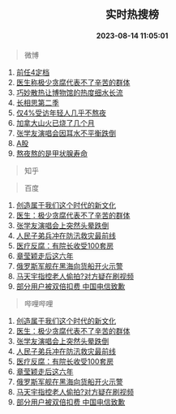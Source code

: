<div align="center"><h2>实时热搜榜</h2><h4>2023-08-14 11:05:01</h4></div>

> 微博  

1. [前任4定档](https://s.weibo.com/weibo?q=%23%E5%89%8D%E4%BB%BB4%E5%AE%9A%E6%A1%A3%23&t=31&band_rank=1&Refer=top)<br />
2. [医生称极少贪腐代表不了辛苦的群体](https://s.weibo.com/weibo?q=%23%E5%8C%BB%E7%94%9F%E7%A7%B0%E6%9E%81%E5%B0%91%E8%B4%AA%E8%85%90%E4%BB%A3%E8%A1%A8%E4%B8%8D%E4%BA%86%E8%BE%9B%E8%8B%A6%E7%9A%84%E7%BE%A4%E4%BD%93%23&t=31&band_rank=2&Refer=top)<br />
3. [巧妙散热让博物馆的热度细水长流](https://s.weibo.com/weibo?q=%23%E5%B7%A7%E5%A6%99%E6%95%A3%E7%83%AD%E8%AE%A9%E5%8D%9A%E7%89%A9%E9%A6%86%E7%9A%84%E7%83%AD%E5%BA%A6%E7%BB%86%E6%B0%B4%E9%95%BF%E6%B5%81%23&t=31&band_rank=3&Refer=top)<br />
4. [长相思第二季](https://s.weibo.com/weibo?q=%E9%95%BF%E7%9B%B8%E6%80%9D%E7%AC%AC%E4%BA%8C%E5%AD%A3&t=31&band_rank=4&Refer=top)<br />
5. [仅4%受访年轻人几乎不熬夜](https://s.weibo.com/weibo?q=%23%E4%BB%854%25%E5%8F%97%E8%AE%BF%E5%B9%B4%E8%BD%BB%E4%BA%BA%E5%87%A0%E4%B9%8E%E4%B8%8D%E7%86%AC%E5%A4%9C%23&t=31&band_rank=5&Refer=top)<br />
6. [加拿大山火已烧了几个月](https://s.weibo.com/weibo?q=%23%E5%8A%A0%E6%8B%BF%E5%A4%A7%E5%B1%B1%E7%81%AB%E5%B7%B2%E7%83%A7%E4%BA%86%E5%87%A0%E4%B8%AA%E6%9C%88%23&t=31&band_rank=6&Refer=top)<br />
7. [张学友演唱会因耳水不平衡跌倒](https://s.weibo.com/weibo?q=%23%E5%BC%A0%E5%AD%A6%E5%8F%8B%E6%BC%94%E5%94%B1%E4%BC%9A%E5%9B%A0%E8%80%B3%E6%B0%B4%E4%B8%8D%E5%B9%B3%E8%A1%A1%E8%B7%8C%E5%80%92%23&t=31&band_rank=7&Refer=top)<br />
8. [A股](https://s.weibo.com/weibo?q=A%E8%82%A1&t=31&band_rank=8&Refer=top)<br />
9. [熬夜熬的是甲状腺寿命](https://s.weibo.com/weibo?q=%23%E7%86%AC%E5%A4%9C%E7%86%AC%E7%9A%84%E6%98%AF%E7%94%B2%E7%8A%B6%E8%85%BA%E5%AF%BF%E5%91%BD%23&t=31&band_rank=9&Refer=top)<br />

> 知乎  


> 百度  

1. [创造属于我们这个时代的新文化](https://www.baidu.com/s?wd=%E5%88%9B%E9%80%A0%E5%B1%9E%E4%BA%8E%E6%88%91%E4%BB%AC%E8%BF%99%E4%B8%AA%E6%97%B6%E4%BB%A3%E7%9A%84%E6%96%B0%E6%96%87%E5%8C%96&sa=fyb_news&rsv_dl=fyb_news)<br />
2. [医生：极少贪腐代表不了辛苦的群体](https://www.baidu.com/s?wd=%E5%8C%BB%E7%94%9F%EF%BC%9A%E6%9E%81%E5%B0%91%E8%B4%AA%E8%85%90%E4%BB%A3%E8%A1%A8%E4%B8%8D%E4%BA%86%E8%BE%9B%E8%8B%A6%E7%9A%84%E7%BE%A4%E4%BD%93&sa=fyb_news&rsv_dl=fyb_news)<br />
3. [张学友演唱会上突然头晕跌倒](https://www.baidu.com/s?wd=%E5%BC%A0%E5%AD%A6%E5%8F%8B%E6%BC%94%E5%94%B1%E4%BC%9A%E4%B8%8A%E7%AA%81%E7%84%B6%E5%A4%B4%E6%99%95%E8%B7%8C%E5%80%92&sa=fyb_news&rsv_dl=fyb_news)<br />
4. [人民子弟兵冲在防汛救灾最前线](https://www.baidu.com/s?wd=%E4%BA%BA%E6%B0%91%E5%AD%90%E5%BC%9F%E5%85%B5%E5%86%B2%E5%9C%A8%E9%98%B2%E6%B1%9B%E6%95%91%E7%81%BE%E6%9C%80%E5%89%8D%E7%BA%BF&sa=fyb_news&rsv_dl=fyb_news)<br />
5. [医疗反腐：有院长收受100套房](https://www.baidu.com/s?wd=%E5%8C%BB%E7%96%97%E5%8F%8D%E8%85%90%EF%BC%9A%E6%9C%89%E9%99%A2%E9%95%BF%E6%94%B6%E5%8F%97100%E5%A5%97%E6%88%BF&sa=fyb_news&rsv_dl=fyb_news)<br />
6. [章莹颖走后这六年](https://www.baidu.com/s?wd=%E7%AB%A0%E8%8E%B9%E9%A2%96%E8%B5%B0%E5%90%8E%E8%BF%99%E5%85%AD%E5%B9%B4&sa=fyb_news&rsv_dl=fyb_news)<br />
7. [俄罗斯军舰在黑海向货船开火示警](https://www.baidu.com/s?wd=%E4%BF%84%E7%BD%97%E6%96%AF%E5%86%9B%E8%88%B0%E5%9C%A8%E9%BB%91%E6%B5%B7%E5%90%91%E8%B4%A7%E8%88%B9%E5%BC%80%E7%81%AB%E7%A4%BA%E8%AD%A6&sa=fyb_news&rsv_dl=fyb_news)<br />
8. [马天宇指控老人偷拍?对方疑在刷视频](https://www.baidu.com/s?wd=%E9%A9%AC%E5%A4%A9%E5%AE%87%E6%8C%87%E6%8E%A7%E8%80%81%E4%BA%BA%E5%81%B7%E6%8B%8D%3F%E5%AF%B9%E6%96%B9%E7%96%91%E5%9C%A8%E5%88%B7%E8%A7%86%E9%A2%91&sa=fyb_news&rsv_dl=fyb_news)<br />
9. [部分用户被双倍扣费 中国电信致歉](https://www.baidu.com/s?wd=%E9%83%A8%E5%88%86%E7%94%A8%E6%88%B7%E8%A2%AB%E5%8F%8C%E5%80%8D%E6%89%A3%E8%B4%B9+%E4%B8%AD%E5%9B%BD%E7%94%B5%E4%BF%A1%E8%87%B4%E6%AD%89&sa=fyb_news&rsv_dl=fyb_news)<br />

> 哔哩哔哩  

1. [创造属于我们这个时代的新文化](https://www.baidu.com/s?wd=%E5%88%9B%E9%80%A0%E5%B1%9E%E4%BA%8E%E6%88%91%E4%BB%AC%E8%BF%99%E4%B8%AA%E6%97%B6%E4%BB%A3%E7%9A%84%E6%96%B0%E6%96%87%E5%8C%96&sa=fyb_news&rsv_dl=fyb_news)<br />
2. [医生：极少贪腐代表不了辛苦的群体](https://www.baidu.com/s?wd=%E5%8C%BB%E7%94%9F%EF%BC%9A%E6%9E%81%E5%B0%91%E8%B4%AA%E8%85%90%E4%BB%A3%E8%A1%A8%E4%B8%8D%E4%BA%86%E8%BE%9B%E8%8B%A6%E7%9A%84%E7%BE%A4%E4%BD%93&sa=fyb_news&rsv_dl=fyb_news)<br />
3. [张学友演唱会上突然头晕跌倒](https://www.baidu.com/s?wd=%E5%BC%A0%E5%AD%A6%E5%8F%8B%E6%BC%94%E5%94%B1%E4%BC%9A%E4%B8%8A%E7%AA%81%E7%84%B6%E5%A4%B4%E6%99%95%E8%B7%8C%E5%80%92&sa=fyb_news&rsv_dl=fyb_news)<br />
4. [人民子弟兵冲在防汛救灾最前线](https://www.baidu.com/s?wd=%E4%BA%BA%E6%B0%91%E5%AD%90%E5%BC%9F%E5%85%B5%E5%86%B2%E5%9C%A8%E9%98%B2%E6%B1%9B%E6%95%91%E7%81%BE%E6%9C%80%E5%89%8D%E7%BA%BF&sa=fyb_news&rsv_dl=fyb_news)<br />
5. [医疗反腐：有院长收受100套房](https://www.baidu.com/s?wd=%E5%8C%BB%E7%96%97%E5%8F%8D%E8%85%90%EF%BC%9A%E6%9C%89%E9%99%A2%E9%95%BF%E6%94%B6%E5%8F%97100%E5%A5%97%E6%88%BF&sa=fyb_news&rsv_dl=fyb_news)<br />
6. [章莹颖走后这六年](https://www.baidu.com/s?wd=%E7%AB%A0%E8%8E%B9%E9%A2%96%E8%B5%B0%E5%90%8E%E8%BF%99%E5%85%AD%E5%B9%B4&sa=fyb_news&rsv_dl=fyb_news)<br />
7. [俄罗斯军舰在黑海向货船开火示警](https://www.baidu.com/s?wd=%E4%BF%84%E7%BD%97%E6%96%AF%E5%86%9B%E8%88%B0%E5%9C%A8%E9%BB%91%E6%B5%B7%E5%90%91%E8%B4%A7%E8%88%B9%E5%BC%80%E7%81%AB%E7%A4%BA%E8%AD%A6&sa=fyb_news&rsv_dl=fyb_news)<br />
8. [马天宇指控老人偷拍?对方疑在刷视频](https://www.baidu.com/s?wd=%E9%A9%AC%E5%A4%A9%E5%AE%87%E6%8C%87%E6%8E%A7%E8%80%81%E4%BA%BA%E5%81%B7%E6%8B%8D%3F%E5%AF%B9%E6%96%B9%E7%96%91%E5%9C%A8%E5%88%B7%E8%A7%86%E9%A2%91&sa=fyb_news&rsv_dl=fyb_news)<br />
9. [部分用户被双倍扣费 中国电信致歉](https://www.baidu.com/s?wd=%E9%83%A8%E5%88%86%E7%94%A8%E6%88%B7%E8%A2%AB%E5%8F%8C%E5%80%8D%E6%89%A3%E8%B4%B9+%E4%B8%AD%E5%9B%BD%E7%94%B5%E4%BF%A1%E8%87%B4%E6%AD%89&sa=fyb_news&rsv_dl=fyb_news)<br />
